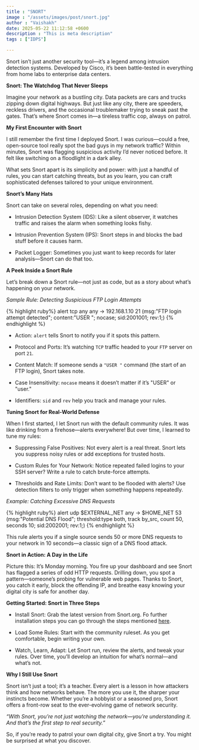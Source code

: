 ```yaml
---
title : "SNORT"
image : "/assets/images/post/snort.jpg"
author : "Vaishakh"
date: 2025-05-22 11:12:58 +0600
description : "This is meta description"
tags : ["IDPS"]

---
```

Snort isn’t just another security tool—it’s a legend among intrusion detection systems. Developed by Cisco, it’s been battle-tested in everything from home labs to enterprise data centers.

**Snort: The Watchdog That Never Sleeps**

Imagine your network as a bustling city. Data packets are cars and trucks zipping down digital highways. But just like any city, there are speeders, reckless drivers, and the occasional troublemaker trying to sneak past the gates. That’s where Snort comes in—a tireless traffic cop, always on patrol.

**My First Encounter with Snort**

I still remember the first time I deployed Snort. I was curious—could a free, open-source tool really spot the bad guys in my network traffic? Within minutes, Snort was flagging suspicious activity I’d never noticed before. It felt like switching on a floodlight in a dark alley.

What sets Snort apart is its simplicity and power: with just a handful of rules, you can start catching threats, but as you learn, you can craft sophisticated defenses tailored to your unique environment.

**Snort’s Many Hats**

Snort can take on several roles, depending on what you need:

* Intrusion Detection System (IDS): Like a silent observer, it watches traffic and raises the alarm when something looks fishy.

* Intrusion Prevention System (IPS): Snort steps in and blocks the bad stuff before it causes harm.

* Packet Logger: Sometimes you just want to keep records for later analysis—Snort can do that too.

**A Peek Inside a Snort Rule**

Let’s break down a Snort rule—not just as code, but as a story about what’s happening on your network.

*Sample Rule: Detecting Suspicious FTP Login Attempts*

{% highlight ruby%}
alert tcp any any -> 192.168.1.10 21 (msg:"FTP login attempt detected"; content:"USER "; nocase; sid:2001001; rev:1;)
{% endhighlight %}

* Action: `alert` tells Snort to notify you if it spots this pattern.

* Protocol and Ports: It’s watching `TCP` traffic headed to your `FTP` server on port `21`.

* Content Match: If someone sends a `"USER "` command (the start of an FTP login), Snort takes note.

* Case Insensitivity: `nocase` means it doesn’t matter if it’s "USER" or "user."

* Identifiers: `sid` and `rev` help you track and manage your rules.

**Tuning Snort for Real-World Defense**

When I first started, I let Snort run with the default community rules. It was like drinking from a firehose—alerts everywhere! But over time, I learned to tune my rules:

* Suppressing False Positives: Not every alert is a real threat. Snort lets you suppress noisy rules or add exceptions for trusted hosts.

* Custom Rules for Your Network: Notice repeated failed logins to your SSH server? Write a rule to catch brute-force attempts.

* Thresholds and Rate Limits: Don’t want to be flooded with alerts? Use detection filters to only trigger when something happens repeatedly.

*Example: Catching Excessive DNS Requests*

{% highlight ruby%}
alert udp $EXTERNAL_NET any -> $HOME_NET 53 (msg:"Potential DNS Flood"; threshold:type both, track by_src, count 50, seconds 10; sid:2002001; rev:1;)
{% endhighlight %}

This rule alerts you if a single source sends 50 or more DNS requests to your network in 10 seconds—a classic sign of a DNS flood attack.

**Snort in Action: A Day in the Life**

Picture this: It’s Monday morning. You fire up your dashboard and see Snort has flagged a series of odd HTTP requests. Drilling down, you spot a pattern—someone’s probing for vulnerable web pages. Thanks to Snort, you catch it early, block the offending IP, and breathe easy knowing your digital city is safe for another day.

**Getting Started: Snort in Three Steps**

* Install Snort: Grab the latest version from Snort.org. Fo further installation steps you can go through the steps mentioned [here].

[here]: https://letsdefend.io/blog/how-to-install-and-configure-snort-on-ubuntu

* Load Some Rules: Start with the community ruleset. As you get comfortable, begin writing your own.

* Watch, Learn, Adapt: Let Snort run, review the alerts, and tweak your rules. Over time, you’ll develop an intuition for what’s normal—and what’s not.

**Why I Still Use Snort**

Snort isn’t just a tool; it’s a teacher. Every alert is a lesson in how attackers think and how networks behave. The more you use it, the sharper your instincts become. Whether you’re a hobbyist or a seasoned pro, Snort offers a front-row seat to the ever-evolving game of network security.

*“With Snort, you’re not just watching the network—you’re understanding it. And that’s the first step to real security.”*

So, if you’re ready to patrol your own digital city, give Snort a try. You might be surprised at what you discover.